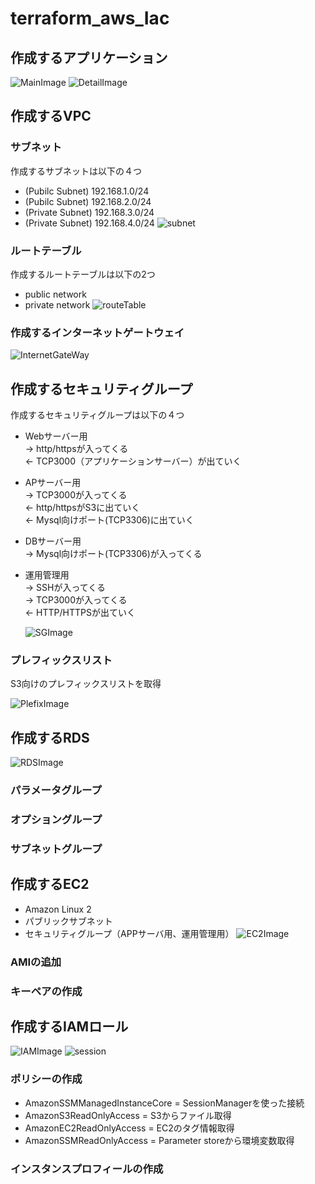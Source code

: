 # terraform_aws_Iac

## 作成するアプリケーション
![MainImage](images/main.png)
![DetailImage](images/main2.png)


## 作成するVPC
### サブネット
作成するサブネットは以下の４つ
* (Pubilc Subnet) 192.168.1.0/24
* (Pubilc Subnet) 192.168.2.0/24
* (Private Subnet) 192.168.3.0/24
* (Private Subnet) 192.168.4.0/24
![subnet](images/subnet.png)

### ルートテーブル
作成するルートテーブルは以下の2つ
* public network
* private network
![routeTable](images/routetable.png)

### 作成するインターネットゲートウェイ
![InternetGateWay](images/internetgateway.png)

## 作成するセキュリティグループ

作成するセキュリティグループは以下の４つ

* Webサーバー用  
  → http/httpsが入ってくる  
  ← TCP3000（アプリケーションサーバー）が出ていく
* APサーバー用  
  → TCP3000が入ってくる  
  ← http/httpsがS3に出ていく  
  ← Mysql向けポート(TCP3306)に出ていく  
*  DBサーバー用  
  → Mysql向けポート(TCP3306)が入ってくる
* 運用管理用  
  → SSHが入ってくる  
  → TCP3000が入ってくる  
  ← HTTP/HTTPSが出ていく

  ![SGImage](images/sg.png)

### プレフィックスリスト
  S3向けのプレフィックスリストを取得

  ![PlefixImage](images/plefix.png)

## 作成するRDS
![RDSImage](images/rds.png)

### パラメータグループ

### オプショングループ

### サブネットグループ

## 作成するEC2
* Amazon Linux 2
* パブリックサブネット
* セキュリティグループ（APPサーバ用、運用管理用）
![EC2Image](images/ec2.png)

### AMIの追加

### キーペアの作成

## 作成するIAMロール
![IAMImage](images/iam_role.png)
![session](images/session.png)

### ポリシーの作成
* AmazonSSMManagedInstanceCore = SessionManagerを使った接続
* AmazonS3ReadOnlyAccess = S3からファイル取得
* AmazonEC2ReadOnlyAccess = EC2のタグ情報取得
* AmazonSSMReadOnlyAccess = Parameter storeから環境変数取得

### インスタンスプロフィールの作成